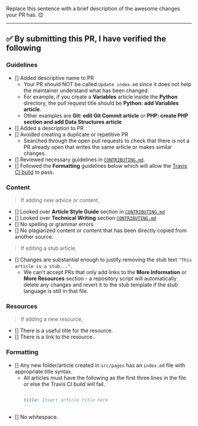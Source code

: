 Replace this sentence with a brief description of the awesome changes your PR has. 😊

---

<!-- Thank you for contributing to the `guides` repo, it is much appreciated! 😊 -->

<!-- Before creating a PR, please make sure to verify the following. -->

<!-- If none of the checkboxes are marked, it is less likely that your PR will be successfully merged. -->

## ✅️ By submitting this PR, I have verified the following

### Guidelines

- [] Added descriptive name to PR
  - Your PR should NOT be called `Update index.md` since it does not help the maintainer understand what has been changed.
  - For example, if you create a **Variables** article inside the **Python** directory, the pull request title should be **Python: add Variables article**.
  - Other examples are **Git: edit Git Commit article** or **PHP: create PHP section and add Data Structures article**
- [] Added a description to PR
- [] Avoided creating a duplicate or repetitive PR
  - Searched through the open pull requests to check that there is not a PR already open that writes the same article or makes similar changes.
- [] Reviewed necessary guidelines in [`CONTRIBUTING.md`](https://github.com/freeCodeCamp/guides/.github/CONTRIBUTING.md).
- [] Followed the **Formatting** guidelines below which will allow the [Travis CI build](https://travis-ci.org/freeCodeCamp/guide) to pass.

### Content

> If adding new advice or content,

- [] Looked over **Article Style Guide** section in [`CONTRIBUTING.md`](https://github.com/freeCodeCamp/guides/.github/CONTRIBUTING.md)
- [] Looked over **Technical Writing** section [`CONTRIBUTING.md`](https://github.com/freeCodeCamp/guides/.github/CONTRIBUTING.md)
- [] No spelling or grammar errors.
- [] No plagiarized content or content that has been directly copied from another source.

> If editing a stub article,

- [] Changes are substantial enough to justify removing the stub text `"This article is a stub..."`.
  - We can't accept PRs that only add links to the **More Information** or **More Resources** section - a repository script will automatically delete any changes and revert it to the stub template if the stub language is still in that file.

### Resources

> If adding a new resource,

- [] There is a useful title for the resource.
- [] There is a link to the resource.

### Formatting

- [] Any new folder/article created in `src/pages` has an `index.md` file with appropriate title syntax.
  - All articles must have the following as the first three lines in the file or else the Travis CI build will fail.
    ```markdown
    ---
    title: Insert article title here
    ---
    ```
- [] No whitespace.